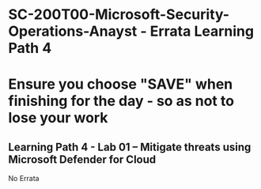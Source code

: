 # SC-200T00-Microsoft-Security-Operations-Anayst - Errata Learning Path 4<br>
# Ensure you choose "SAVE" when finishing for the day - so as not to lose your work<br>

## Learning Path 4 - Lab 01 – Mitigate threats using Microsoft Defender for Cloud

No Errata <br>
